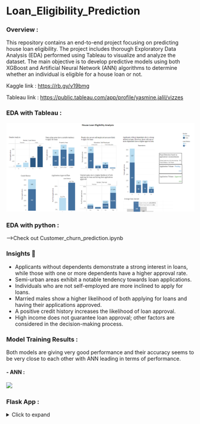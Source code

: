 # Loan_Eligibility_Prediction
### Overview :
This repository contains an end-to-end project focusing on predicting house loan eligibility. The project includes thorough Exploratory Data Analysis (EDA) performed using Tableau to visualize and analyze the dataset. The main objective is to develop predictive models using both XGBoost and Artificial Neural Network (ANN) algorithms to determine whether an individual is eligible for a house loan or not.

Kaggle link : https://rb.gy/v19bmg

Tableau link : https://public.tableau.com/app/profile/yasmine.jalil/vizzes
  ### EDA with Tableau :

 ![](dashboard.PNG)

### EDA with python :
-->Check out Customer_churn_prediction.ipynb
### Insights 🔮
- Applicants without dependents demonstrate a strong interest in loans, while those with one or more dependents have a higher approval rate.
- Semi-urban areas exhibit a notable tendency towards loan applications.
- Individuals who are not self-employed are more inclined to apply for loans.
- Married males show a higher likelihood of both applying for loans and having their applications approved.
- A positive credit history increases the likelihood of loan approval.
- High income does not guarantee loan approval; other factors are considered in the decision-making process.



### Model Training Results :

Both models are giving very good performance and their accuracy seems to be very close to each other with ANN leading in terms of performance. 
#### - ANN :
  
 ![](images/cr_1.PNG) 

 ### Flask App :
<details>
  <summary>Click to expand</summary>
- Form page to input users data :

 ![](images/form.PNG)
 
 - Prediction results :
   
 ![](images/2.PNG)
</details>
